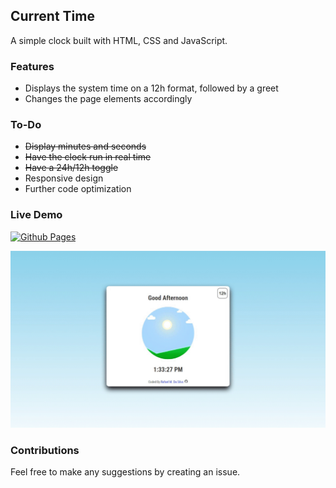 ## Current Time

A simple clock built with HTML, CSS and JavaScript.

### Features

- Displays the system time on a 12h format, followed by a greet
- Changes the page elements accordingly

### To-Do

- ~~Display minutes and seconds~~
- ~~Have the clock run in real time~~
- ~~Have a 24h/12h toggle~~
- Responsive design
- Further code optimization

### Live Demo

[![Github Pages](https://img.shields.io/badge/github%20pages-121013?style=for-the-badge&logo=github&logoColor=white)](https://rafaelmdasilva.github.io/current-time/)

[![Page Preview](./images/preview.gif)](https://rafaelmdasilva.github.io/current-time/)

### Contributions

Feel free to make any suggestions by creating an issue.